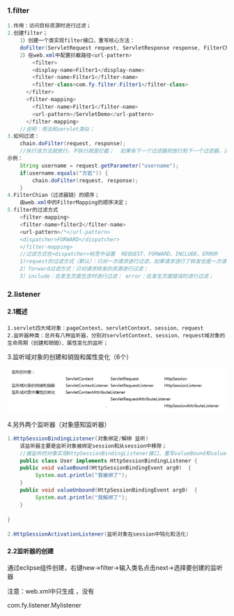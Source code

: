 ### 1.filter

```java 
1.作用：访问目标资源时进行过滤；
2.创建filter； 
	1）创建一个类实现filter接口，重写核心方法：
	doFilter(ServletRequest request, ServletResponse response, FilterChain chain)
    2）在web.xml中配置拦截路径<url-pattern>
    	<filter>
        <display-name>Filter1</display-name>
        <filter-name>Filter1</filter-name>
        <filter-class>com.fy.filter.Filter1</filter-class>
      </filter>
      <filter-mapping>
        <filter-name>Filter1</filter-name>
        <url-pattern>/ServletDemo</url-pattern>
      </filter-mapping>
    //说明：用法和servlet类似；
3.如何过滤：
	chain.doFilter(request, response);
	//执行该方法就放行，不执行就是拦截；  如果有下一个过滤器则放行到下一个过滤器，没有的话就放行到目标资源；
示例：
    String username = request.getParameter("username");
    if(username.equals("方岩")) {
        chain.doFilter(request, response);
    }
4.FilterChian（过滤器链）的顺序；
	由web.xml中的FilterMapping的顺序决定；
5.filter的过滤方式
	<filter-mapping>
    <filter-name>filter2</filter-name>
    <url-pattern>/*</url-pattern>
    <dispatcher>FORWARD</dispatcher>
  	</filter-mapping>
  	//过滤方式在<dispatcher>标签中设置  REQUEST、FORWARD、INCLUDE、ERROR
  	1)request的过滤方式（默认）：只对一次请求进行过滤，如果请求进行了转发也是一次请求所以不再对转发资源过滤；
  	2）forward过滤方式：只对请求转发的资源进行过滤；
  	3）include：在发生页面包含时进行过滤； error：在发生页面错误时进行过滤；
```

### 2.listener

#### 2.1概述

```
1.servlet四大域对象：pageContext、servletContext、session、request
2.监听器种类：总共有八种监听器，分别对servletContext、session、request域对象的生命周期（创建和销毁）、属性变化的监听；
```

3.监听域对象的创建和销毁和属性变化（6个）

![1561740102402](assets/1561740102402.png)

4.另外两个监听器（对象感知监听器）

```java
1.HttpSessionBindingListener(对象绑定/解绑 监听)
    该监听器主要是监听对象被绑定session和从session中移除；
    //被监听的对象实现HttpSessionBindingListener接口，重写valueBound和valueUnbound方法；
    public class User implements HttpSessionBindingListener {
    public void valueBound(HttpSessionBindingEvent arg0)  { 
         System.out.println("我被绑了");
    }
    public void valueUnbound(HttpSessionBindingEvent arg0)  { 
         System.out.println("我解绑了");
    }
	
}

2.HttpSessionActivationListener(监听对象在session中钝化和活化)
```



#### 2.2监听器的创建

通过eclipse组件创建，右键new->filter->输入类名点击next->选择要创建的监听器

注意：web.xml中只生成<listener-class> ，没有<listener-mapping>

<listener>
    <listener-class>com.fy.listener.Mylistener</listener-class>
  </listener>